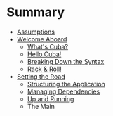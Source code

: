 Summary
=======

* [Assumptions](assumptions/README.md)
* [Welcome Aboard](welcome_aboard/README.md)
  * [What's Cuba?](welcome_aboard/what_is_cuba.md)
  * [Hello Cuba!](welcome_aboard/hello_cuba.md)
  * [Breaking Down the Syntax](welcome_aboard/breaking_down_the_syntax.md)
  * [Rack & Roll!](welcome_aboard/rack_and_roll.md)
* [Setting the Road](setting_the_road/README.md)
  * [Structuring the Application](setting_the_road/structuring_the_application.md)
  * [Managing Dependencies](setting_the_road/managing_dependencies.md)
  * [Up and Running](setting_the_road/up_and_running.md)
  * The Main
